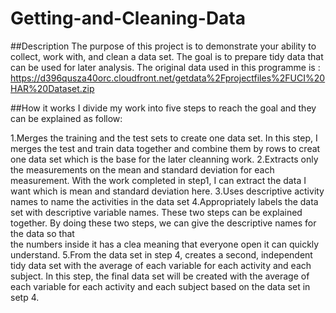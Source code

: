 # Getting-and-Cleaning-Data

##Description
The purpose of this project is to demonstrate your ability to collect, work with, and clean a data set. The goal is to prepare tidy data that can be used for later analysis.
The original data used in this programme is :
https://d396qusza40orc.cloudfront.net/getdata%2Fprojectfiles%2FUCI%20HAR%20Dataset.zip 

##How it works
I divide my work into five steps to reach the goal and they can be explained as follow:

1.Merges the training and the test sets to create one data set.
  In this step, I merges the test and train data together and combine them by rows to creat one data set which is the base for the later cleanning work.
2.Extracts only the measurements on the mean and standard deviation for each measurement. 
  With the work completed in step1, I can extract the data I want which is mean and standard deviation here.
3.Uses descriptive activity names to name the activities in the data set
4.Appropriately labels the data set with descriptive variable names. 
  These two steps can be explained together. By doing these two steps, we can give the descriptive names for the data so that   
  the numbers inside it has a clea meaning that everyone open it can quickly understand.
5.From the data set in step 4, creates a second, independent tidy data set with the average of each variable for each activity and each subject.
  In this step, the final data set will be created with the average of each variable for each activity and each subject based on   the data set in setp 4.
